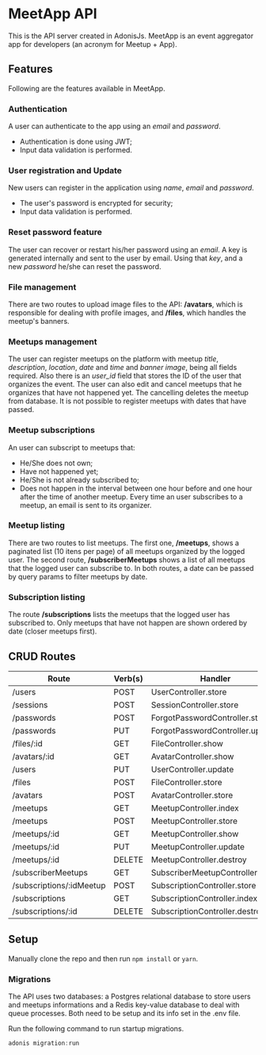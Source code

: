 # MeetApp API

This is the API server created in AdonisJs. MeetApp is an event aggregator app for developers (an acronym for Meetup + App).


## Features

Following are the features available in MeetApp.


### Authentication

A user can authenticate to the app using an *email* and *password*.
- Authentication is done using JWT;
- Input data validation is performed.


### User registration and Update 

New users can register in the application using *name*, *email* and *password*.
- The user's password is encrypted for security;
- Input data validation is performed.


### Reset password feature

The user can recover or restart his/her password using an *email*. A key is generated internally and sent to the user by email. Using that *key*, and a new *password* he/she can reset the password.


### File management

There are two routes to upload image files to the API: **/avatars**, which is responsible for dealing with profile images, and **/files**, which handles the meetup's banners.


### Meetups management

The user can register meetups on the platform with meetup *title*, *description*, *location*, *date* and *time* and *banner image*, being all fields required. Also there is an *user_id* field that stores the ID of the user that organizes the event.
The user can also edit and cancel meetups that he organizes that have not happened yet. The cancelling deletes the meetup from database.
It is not possible to register meetups with dates that have passed.


### Meetup subscriptions

An user can subscript to meetups that:
- He/She does not own;
- Have not happened yet;
- He/She is not already subscribed to;
- Does not happen in the interval between one hour before and one hour after the time of another meetup.
Every time an user subscribes to a meetup, an email is sent to its organizer.


### Meetup listing

There are two routes to list meetups. The first one, **/meetups**, shows a paginated list (10 itens per page) of all meetups organized by the logged user. The second route, **/subscriberMeetups** shows a list of all meetups that the logged user can subscribe to. In both routes, a date can be passed by query params to filter meetups by date.


### Subscription listing

The route **/subscriptions** lists the meetups that the logged user has subscribed to. Only meetups that have not happen are shown ordered by date (closer meetups first).


## CRUD Routes

| Route                    | Verb(s) | Handler                          | Middleware              |
|--------------------------|---------|----------------------------------|-------------------------|
| /users                   | POST    | UserController.store             | av:CreateUser           |
| /sessions                | POST    | SessionController.store          | av:Session              |
| /passwords               | POST    | ForgotPasswordController.store   | av:ForgotPassword       |
| /passwords               | PUT     | ForgotPasswordController.update  | av:ResetPassword        |
| /files/:id               | GET     | FileController.show              |                         |
| /avatars/:id             | GET     | AvatarController.show            |                         |
| /users                   | PUT     | UserController.update            | auth,av:UpdateUser      |
| /files                   | POST    | FileController.store             | auth,av:CreateImageFile |
| /avatars                 | POST    | AvatarController.store           | auth,av:CreateImageFile |
| /meetups                 | GET     | MeetupController.index           | auth                    |
| /meetups                 | POST    | MeetupController.store           | auth,av:CreateMeetup    |
| /meetups/:id             | GET     | MeetupController.show            | auth                    |
| /meetups/:id             | PUT     | MeetupController.update          | auth                    |
| /meetups/:id             | DELETE  | MeetupController.destroy         | auth                    |
| /subscriberMeetups       | GET     | SubscriberMeetupController.index | auth                    |
| /subscriptions/:idMeetup | POST    | SubscriptionController.store     | auth                    |
| /subscriptions           | GET     | SubscriptionController.index     | auth                    |
| /subscriptions/:id       | DELETE  | SubscriptionController.destroy   | auth                    |


## Setup

Manually clone the repo and then run `npm install` or `yarn`.


### Migrations

The API uses two databases: a Postgres relational database to store users and meetups informations and a Redis key-value database to deal with queue processes. Both need to be setup and its info set in the .env file.

Run the following command to run startup migrations.

```js
adonis migration:run
```
